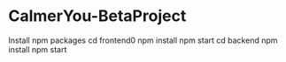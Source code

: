 # CalmerYou-BetaProject
Install npm packages 
cd frontend0
npm install
npm start
cd backend
npm install
npm start
